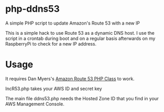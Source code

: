 php-ddns53
==========

A simple PHP script to update Amazon's Route 53 with a new IP

This is a simple hack to use Route 53 as a dynamic DNS host. I use the script in a crontab during boot and on a regular basis afterwards on my RaspberryPi to check for a new IP address.

Usage
=====

It requires Dan Myers's [Amazon Route 53 PHP Class](http://sourceforge.net/projects/php-r53/) to work.

IncR53.php takes your AWS ID and secret key

The main file ddns53.php needs the Hosted Zone ID that you find in your AWS Management Console.
